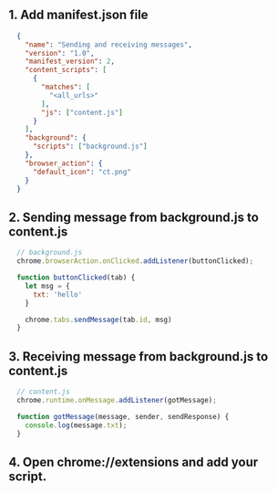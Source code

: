 ## 1. Add manifest.json file
```json
  {
    "name": "Sending and receiving messages",
    "version": "1.0",
    "manifest_version": 2,
    "content_scripts": [
      {
        "matches": [
          "<all_urls>"
        ],
        "js": ["content.js"]
      }
    ],
    "background": {
      "scripts": ["background.js"]
    },
    "browser_action": {
      "default_icon": "ct.png"
    }
  }
```
## 2. Sending message from background.js to content.js

```js
  // background.js
  chrome.browserAction.onClicked.addListener(buttonClicked);

  function buttonClicked(tab) {
    let msg = {
      txt: 'hello'
    }

    chrome.tabs.sendMessage(tab.id, msg)
  }
```

## 3. Receiving message from background.js to content.js

```js
  // content.js
  chrome.runtime.onMessage.addListener(gotMessage);

  function gotMessage(message, sender, sendResponse) {
    console.log(message.txt);
  }

```

## 4. Open chrome://extensions and add your script.
